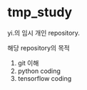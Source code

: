 # tmp_study
yi.의 임시 개인 repository.

해당 repository의 목적
1. git 이해
2. python coding 
3. tensorflow coding  
